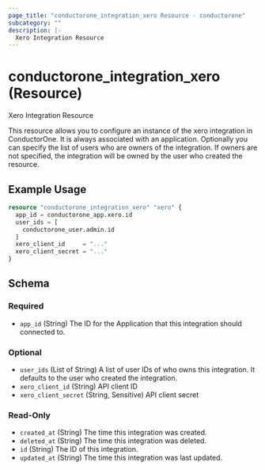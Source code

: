 ```yaml
---
page_title: "conductorone_integration_xero Resource - conductorone"
subcategory: ""
description: |-
  Xero Integration Resource
---
```


# conductorone_integration_xero (Resource)

Xero Integration Resource

This resource allows you to configure an instance of the xero integration in ConductorOne.
It is always associated with an application. Optionally you can specify the list of users who are owners of the integration.
If owners are not specified, the integration will be owned by the user who created the resource.

## Example Usage

```terraform
resource "conductorone_integration_xero" "xero" {
  app_id = conductorone_app.xero.id
  user_ids = [
    conductorone_user.admin.id
  ]
  xero_client_id     = "..."
  xero_client_secret = "..."
}
```

<!-- schema generated by tfplugindocs -->
## Schema

### Required

- `app_id` (String) The ID for the Application that this integration should connected to.

### Optional

- `user_ids` (List of String) A list of user IDs of who owns this integration. It defaults to the user who created the integration.
- `xero_client_id` (String) API client ID
- `xero_client_secret` (String, Sensitive) API client secret

### Read-Only

- `created_at` (String) The time this integration was created.
- `deleted_at` (String) The time this integration was deleted.
- `id` (String) The ID of this integration.
- `updated_at` (String) The time this integration was last updated.
